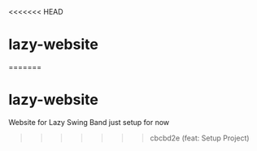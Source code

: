 <<<<<<< HEAD
# lazy-website
=======
# lazy-website
Website for Lazy Swing Band just setup for now
>>>>>>> cbcbd2e (feat: Setup Project)
